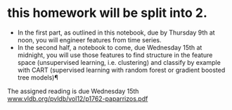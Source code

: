  # this homework will be split into 2. 
 * In the first part, as outlined in this notebook, due by Thursday 9th at noon, you will engineer features from time series. 
 * In the second half, a notebook to come, due Wednesday 15th at midnight, you will use those features to find structure in the feature space (unsupervised learning, i.e. clustering) and classify by example with CART (supervised learning with random forest or gradient boosted tree models)¶
 
 The assigned reading is due Wednesday 15th www.vldb.org/pvldb/vol12/p1762-paparrizos.pdf
